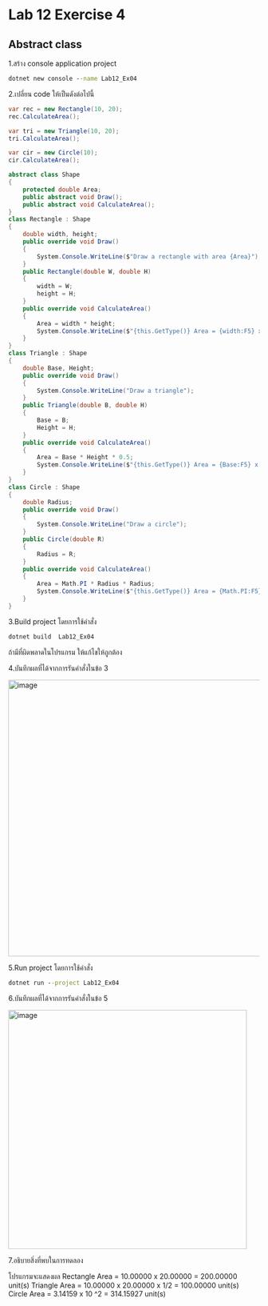 # Lab 12 Exercise 4

## Abstract class

1.สร้าง console application project

```cmd
dotnet new console --name Lab12_Ex04
```

2.เปลี่ยน code ให้เป็นดังต่อไปนี้

```cs
var rec = new Rectangle(10, 20);
rec.CalculateArea();

var tri = new Triangle(10, 20);
tri.CalculateArea();

var cir = new Circle(10);
cir.CalculateArea();

abstract class Shape
{
    protected double Area;
    public abstract void Draw();
    public abstract void CalculateArea();
}
class Rectangle : Shape
{
    double width, height;
    public override void Draw()
    {
        System.Console.WriteLine($"Draw a rectangle with area {Area}");
    }
    public Rectangle(double W, double H)
    {
        width = W;
        height = H;
    }
    public override void CalculateArea()
    {
        Area = width * height;
        System.Console.WriteLine($"{this.GetType()} Area = {width:F5} x {height:F5} = {Area:F5} unit(s)");
    }
}
class Triangle : Shape
{
    double Base, Height;
    public override void Draw()
    {
        System.Console.WriteLine("Draw a triangle");
    }
    public Triangle(double B, double H)
    {
        Base = B;
        Height = H;
    }
    public override void CalculateArea()
    {
        Area = Base * Height * 0.5;
        System.Console.WriteLine($"{this.GetType()} Area = {Base:F5} x {Height:F5} x 1/2  = {Area:F5} unit(s)");
    }
}
class Circle : Shape
{
    double Radius;
    public override void Draw()
    {
        System.Console.WriteLine("Draw a circle");
    }
    public Circle(double R)
    {
        Radius = R;
    }
    public override void CalculateArea()
    {
        Area = Math.PI * Radius * Radius;
        System.Console.WriteLine($"{this.GetType()} Area = {Math.PI:F5} x {Radius} ^2  = {Area:F5} unit(s)");
    }
}
```

3.Build project โดยการใช้คำสั่ง

```cmd
dotnet build  Lab12_Ex04
```

ถ้ามีที่ผิดพลาดในโปรแกรม ให้แก้ไขให้ถูกต้อง

4.บันทึกผลที่ได้จากการรันคำสั่งในข้อ 3

<img width="553" alt="image" src="https://github.com/chatladawongkanyon/03376836-OOP-2566-Lab-12/assets/144195963/c89d4e20-cdd8-4d4a-842e-009210b5d20d">

5.Run project โดยการใช้คำสั่ง

```cmd
dotnet run --project Lab12_Ex04
```

6.บันทึกผลที่ได้จากการรันคำสั่งในข้อ 5

<img width="478" alt="image" src="https://github.com/chatladawongkanyon/03376836-OOP-2566-Lab-12/assets/144195963/398a0b41-84f2-4df7-ae67-d4b8496b1e11">

7.อธิบายสิ่งที่พบในการทดลอง

โปรแกรมจะแสดงผล
Rectangle Area = 10.00000 x 20.00000 = 200.00000 unit(s)
Triangle Area = 10.00000 x 20.00000 x 1/2 = 100.00000 unit(s)
Circle Area = 3.14159 x 10 ^2 = 314.15927 unit(s)
